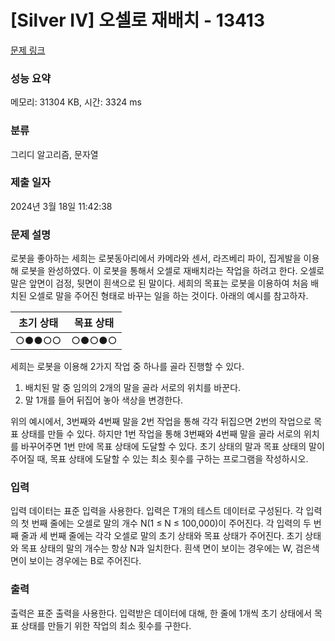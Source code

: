 # [Silver IV] 오셀로 재배치 - 13413 

[문제 링크](https://www.acmicpc.net/problem/13413) 

### 성능 요약

메모리: 31304 KB, 시간: 3324 ms

### 분류

그리디 알고리즘, 문자열

### 제출 일자

2024년 3월 18일 11:42:38

### 문제 설명

<p>로봇을 좋아하는 세희는 로봇동아리에서 카메라와 센서, 라즈베리 파이, 집게발을 이용해 로봇을 완성하였다. 이 로봇을 통해서 오셀로 재배치라는 작업을 하려고 한다. 오셀로 말은 앞면이 검정, 뒷면이 흰색으로 된 말이다. 세희의 목표는 로봇을 이용하여 처음 배치된 오셀로 말을 주어진 형태로 바꾸는 일을 하는 것이다. 아래의 예시를 참고하자.</p>

<table class="table table-bordered">
	<thead>
		<tr>
			<th>초기 상태</th>
			<th>목표 상태</th>
		</tr>
	</thead>
	<tbody>
		<tr>
			<td>○●●○○</td>
			<td>○●○●○</td>
		</tr>
	</tbody>
</table>

<p>세희는 로봇을 이용해 2가지 작업 중 하나를 골라 진행할 수 있다.</p>

<ol>
	<li>배치된 말 중 임의의 2개의 말을 골라 서로의 위치를 바꾼다.</li>
	<li>말 1개를 들어 뒤집어 놓아 색상을 변경한다.</li>
</ol>

<p>위의 예시에서, 3번째와 4번째 말을 2번 작업을 통해 각각 뒤집으면 2번의 작업으로 목표 상태를 만들 수 있다. 하지만 1번 작업을 통해 3번째와 4번째 말을 골라 서로의 위치를 바꾸어주면 1번 만에 목표 상태에 도달할 수 있다. 초기 상태의 말과 목표 상태의 말이 주어질 때, 목표 상태에 도달할 수 있는 최소 횟수를 구하는 프로그램을 작성하시오.</p>

### 입력 

 <p>입력 데이터는 표준 입력을 사용한다. 입력은 T개의 테스트 데이터로 구성된다. 각 입력의 첫 번째 줄에는 오셀로 말의 개수 N(1 ≤ N ≤ 100,000)이 주어진다. 각 입력의 두 번째 줄과 세 번째 줄에는 각각 오셀로 말의 초기 상태와 목표 상태가 주어진다. 초기 상태와 목표 상태의 말의 개수는 항상 N과 일치한다. 흰색 면이 보이는 경우에는 W, 검은색 면이 보이는 경우에는 B로 주어진다.</p>

### 출력 

 <p>출력은 표준 출력을 사용한다. 입력받은 데이터에 대해, 한 줄에 1개씩 초기 상태에서 목표 상태를 만들기 위한 작업의 최소 횟수를 구한다.</p>

